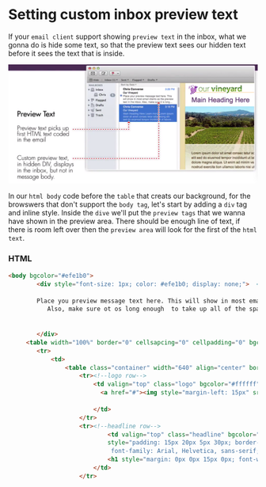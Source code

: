 # Setting custom inbox preview text

If your `email client` support showing `preview text` in the inbox, what we gonna do is hide some text, so that the preview text sees our hidden text before it sees the text that is inside. 

![preview-text](../preview-text.png)

In our `html body` code before the `table` that creats our background, for the browswers that don't support the `body tag`, let's start by adding a `div` tag and inline style. Inside the `dive` we'll put the `preview tags` that we wanna have shown in the preview area. There should be enough line of text, if there is room left over then the `preview area` will look for the first of the `html text`. 

### HTML

```html
<body bgcolor="#efe1b0">
        <div style="font-size: 1px; color: #efe1b0; display: none;">  <!--add div here-->
        
        Place you preview message text here. This will show in most email cliens as the preview text in the inbox.  
		   Also, make sure ot os long enough  to take up all of the space available by your chosen email clients. 
        
        
        </div> 
     <table width="100%" border="0" cellsapcing="0" cellpadding="0" bgcolor="#efe1b0">
        <tr>
			<td>
				<table class="container" width="640" align="center" border="0" cellpaddong="0" cellspasing="0"> <!--main email container-->
					<tr><!--logo row-->
						<td valign="top" class="logo" bgcolor="#ffffff" style="padding: 10px 20px 0px 30px; border-left: 1px solid #dbc064; border-right: 1px solid #dbc064; border-top: 1px solid #dbc064;"> 
						  <a href="#"><img style="margin-left: 15px" src="images/logo_large.gif" alt="Our Vineyard" width="585" heigh="45" border="0"></a>
						  
						</td>
					</tr>
					<tr><!--headline row-->
							<td valign="top" class="headline" bgcolor="#ffffff"  
							style="padding: 15px 20px 5px 30px; border-left: 1px solid #dbc064; border-right: 1px solid #dbc064; 
							 font-family: Arial, Helvetica, sans-serif; font-size: 16px; line-height: 22px;">
						    <h1 style="margin: 0px 0px 15px 0px; font-weight: normal; font-size: 32px; color: #723c7f;">Main Heading Here</h1>
						</td>
                    </tr>
```